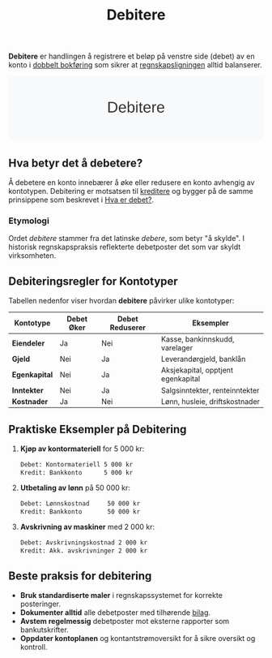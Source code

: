 ﻿---
title: "Debitere"
seoTitle: "Debitere | Hva betyr det og når brukes debet i regnskap?"
description: "Debitere betyr å føre et beløp på debetsiden av en konto i dobbel bokføring. Artikkelen forklarer hvordan debitering påvirker ulike kontotyper, praktiske eksempler og beste praksis i norsk regnskap."
summary: "Kort forklaring av å debetere: betydning, eksempler og regler for ulike kontotyper."
---

**Debitere** er handlingen å registrere et beløp på venstre side (debet) av en konto i [dobbelt bokføring](/blogs/regnskap/hva-er-dobbel-bokforing "Hva er Dobbel Bokføring? Komplett Guide til Dobbelt Bokføringssystem") som sikrer at [regnskapsligningen](/blogs/regnskap/hva-er-regnskap "Hva er Regnskap? En Dybdeanalyse for Norge") alltid balanserer.

![Debitere](debitere-image.svg)

## Hva betyr det å debetere?

Å debetere en konto innebærer å øke eller redusere en konto avhengig av kontotypen. Debitering er motsatsen til [kreditere](/blogs/regnskap/hva-er-kreditere "Hva er Kreditere? En Komplett Guide til Kreditering i Regnskap og Kontering") og bygger på de samme prinsippene som beskrevet i [Hva er debet?](/blogs/regnskap/hva-er-debet "Hva er Debet i Regnskap? Komplett Guide til Debetposter og Bokføring").

### Etymologi

Ordet *debitere* stammer fra det latinske *debere*, som betyr "å skylde". I historisk regnskapspraksis reflekterte debetposter det som var skyldt virksomheten.

## Debiteringsregler for Kontotyper

Tabellen nedenfor viser hvordan **debitere** påvirker ulike kontotyper:

| Kontotype       | Debet Øker | Debet Reduserer | Eksempler                      |
|-----------------|------------|-----------------|--------------------------------|
| **Eiendeler**   | Ja         | Nei             | Kasse, bankinnskudd, varelager |
| **Gjeld**       | Nei        | Ja              | Leverandørgjeld, banklån       |
| **Egenkapital** | Nei        | Ja              | Aksjekapital, opptjent egenkapital |
| **Inntekter**   | Nei        | Ja              | Salgsinntekter, renteinntekter |
| **Kostnader**   | Ja         | Nei             | Lønn, husleie, driftskostnader |

## Praktiske Eksempler på Debitering

1. **Kjøp av kontormateriell** for 5 000 kr:
   ```
   Debet: Kontormateriell 5 000 kr
   Kredit: Bankkonto      5 000 kr
   ```
2. **Utbetaling av lønn** på 50 000 kr:
   ```
   Debet: Lønnskostnad     50 000 kr
   Kredit: Bankkonto       50 000 kr
   ```
3. **Avskrivning av maskiner** med 2 000 kr:
   ```
   Debet: Avskrivningskostnad 2 000 kr
   Kredit: Akk. avskrivninger 2 000 kr
   ```

## Beste praksis for debitering

* **Bruk standardiserte maler** i regnskapssystemet for korrekte posteringer.
* **Dokumenter alltid** alle debetposter med tilhørende [bilag](/blogs/regnskap/hva-er-bilag "Hva er Bilag i Regnskap? Komplett Guide til Regnskapsbilag og Dokumentasjon").
* **Avstem regelmessig** debetposter mot eksterne rapporter som bankutskrifter.
* **Oppdater kontoplanen** og kontantstrømoversikt for å sikre oversikt og kontroll.











